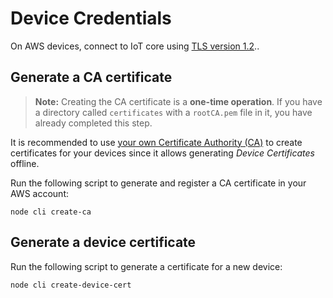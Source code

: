 # Device Credentials

On AWS devices, connect to IoT core using
[TLS version 1.2](https://docs.aws.amazon.com/iot/latest/developerguide/iot-security-identity.html)..

## Generate a CA certificate

> **Note:** Creating the CA certificate is a **one-time operation**. If you have
> a directory called `certificates` with a `rootCA.pem` file in it, you have
> already completed this step.

It is recommended to use
[your own Certificate Authority (CA)](https://docs.aws.amazon.com/iot/latest/developerguide/device-certs-your-own.html)
to create certificates for your devices since it allows generating _Device
Certificates_ offline.

Run the following script to generate and register a CA certificate in your
AWS account:

    node cli create-ca

## Generate a device certificate

Run the following script to generate a certificate for a new device:

    node cli create-device-cert

